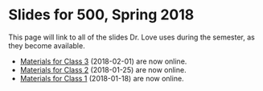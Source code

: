 # Slides for 500, Spring 2018

This page will link to all of the slides Dr. Love uses during the semester, as they become available.

- [Materials for Class 3](https://github.com/THOMASELOVE/500-2018/tree/master/slides/class03) (2018-02-01) are now online.
- [Materials for Class 2](https://github.com/THOMASELOVE/500-2018/tree/master/slides/class02) (2018-01-25) are now online.
- [Materials for Class 1](https://github.com/THOMASELOVE/500-2018/tree/master/slides/class01) (2018-01-18) are now online.
